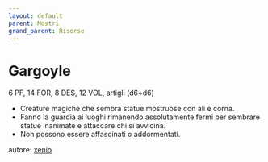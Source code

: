 ```yaml
---
layout: default
parent: Mostri
grand_parent: Risorse
---
```


# Gargoyle
6 PF, 14 FOR, 8 DES, 12 VOL, artigli (d6+d6)  
- Creature magiche che sembra statue mostruose con ali e corna.
- Fanno la guardia ai luoghi rimanendo assolutamente fermi per sembrare statue inanimate e attaccare chi si avvicina.
- Non possono essere affascinati o addormentati.

autore: [xenio](https://xenioinabottle.blogspot.com)
